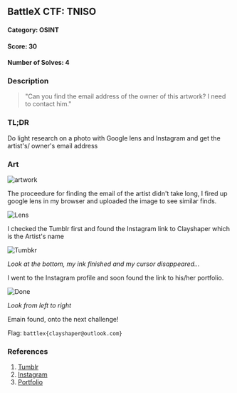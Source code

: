 ## BattleX CTF: TNISO 
#### Category: OSINT
#### Score: 30
#### Number of Solves: 4 
### Description

> "Can you find the email address of the owner of this artwork? I need to contact him."

### TL;DR

Do light research on a photo with Google lens and Instagram and get the artist's/ owner's email address

### Art

![artwork](https://i.imgur.com/2ZecHJR.jpg)

The proceedure for finding the email of the artist didn't take long, I fired up google lens in my browser and uploaded the image to see similar finds.

![Lens](https://i.imgur.com/3sCeiHP.png)

I checked the Tumblr first and found the Instagram link to Clayshaper which is the Artist's name 

![Tumbkr](https://i.imgur.com/WBdQ0oJ.png)

_Look at the bottom, my ink finished and my cursor disappeared..._

I went to the Instagram profile and soon found the link to his/her portfolio.

![Done](https://i.imgur.com/VzJpmfD.png)

_Look from left to right_

Emain found, onto the next challenge!

Flag: `battlex{clayshaper@outlook.com}`

### References

1. [Tumblr](https://attollogame.tumblr.com/post/752203350794289152)
2. [Instagram](https://www.instagram.com/clayshaper/?igsh=NG96bHp2ZTIxMndp)
3. [Portfolio](https://clayshaper.wixsite.com/links)
